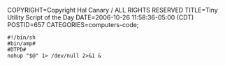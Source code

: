 COPYRIGHT=Copyright Hal Canary / ALL RIGHTS RESERVED
TITLE=Tiny Utility Script of the Day
DATE=2006-10-26 11:58:36-05:00 (CDT)
POSTID=657
CATEGORIES=computers-code;

    #!/bin/sh
    #bin/amp#
    #DTPD#
    nohup "$@" 1> /dev/null 2>&1 &
